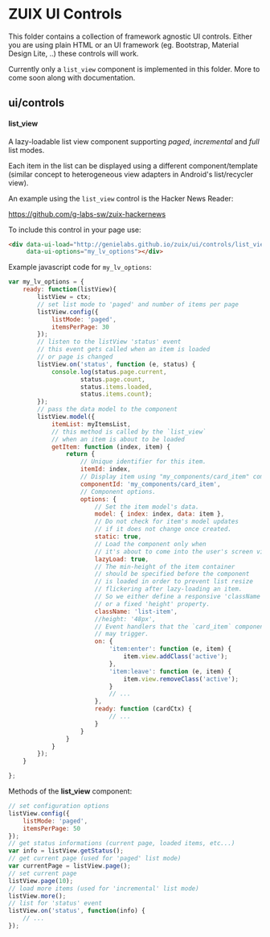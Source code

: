 # ZUIX UI Controls

This folder contains a collection of framework agnostic UI controls.
Either you are using plain HTML or an UI framework
(eg. Bootstrap, Material Design Lite, ..) these controls will work.

Currently only a `list_view` component is implemented in this folder.
More to come soon along with documentation.

## ui/controls

#### list_view

A lazy-loadable list view component supporting *paged*, *incremental* and
*full* list modes.

Each item in the list can be displayed using a different component/template
(similar concept to heterogeneous view adapters in Android's list/recycler view).

An example using the `list_view` control is the Hacker News Reader:

https://github.com/g-labs-sw/zuix-hackernews

To include this control in your page use:

```html
<div data-ui-load="http://genielabs.github.io/zuix/ui/controls/list_view"
     data-ui-options="my_lv_options"></div>
```

Example javascript code for `my_lv_options`:

```javascript
var my_lv_options = {
    ready: function(listView){
        listView = ctx;
        // set list mode to 'paged' and number of items per page
        listView.config({
            listMode: 'paged',
            itemsPerPage: 30
        });
        // listen to the listView 'status' event
        // this event gets called when an item is loaded
        // or page is changed
        listView.on('status', function (e, status) {
            console.log(status.page.current,
                    status.page.count,
                    status.items.loaded,
                    status.items.count);
        });
        // pass the data model to the component
        listView.model({
            itemList: myItemsList,
            // this method is called by the `list_view`
            // when an item is about to be loaded
            getItem: function (index, item) {
                return {
                    // Unique identifier for this item.
                    itemId: index,
                    // Display item using "my_components/card_item" component.
                    componentId: 'my_components/card_item',
                    // Component options.
                    options: {
                        // Set the item model's data.
                        model: { index: index, data: item },
                        // Do not check for item's model updates
                        // if it does not change once created.
                        static: true,
                        // Load the component only when
                        // it's about to come into the user's screen view
                        lazyLoad: true,
                        // The min-height of the item container
                        // should be specified before the component
                        // is loaded in order to prevent list resize
                        // flickering after lazy-loading an item.
                        // So we either define a responsive 'className'
                        // or a fixed 'height' property.
                        className: 'list-item',
                        //height: '48px',
                        // Event handlers that the `card_item` component
                        // may trigger.
                        on: {
                            'item:enter': function (e, item) {
                                item.view.addClass('active');
                            },
                            'item:leave': function (e, item) {
                                item.view.removeClass('active');
                            }
                            // ...
                        },
                        ready: function (cardCtx) {
                            // ...
                        }
                    }
                }
            }
        });
    }

};
```

Methods of the **list_view** component:

```javascript
// set configuration options
listView.config({
    listMode: 'paged',
    itemsPerPage: 50
});
// get status informations (current page, loaded items, etc...)
var info = listView.getStatus();
// get current page (used for 'paged' list mode)
var currentPage = listView.page();
// set current page
listView.page(10);
// load more items (used for 'incremental' list mode)
listView.more();
// list for 'status' event
listView.on('status', function(info) {
    // ...
});
```
